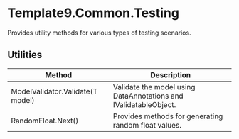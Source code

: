 # Template9.Common.Testing

Provides utility methods for various types of testing scenarios.

## Utilities

| Method                              | Description                                                      |
|-------------------------------------|------------------------------------------------------------------|
| ModelValidator.Validate<T>(T model) | Validate the model using DataAnnotations and IValidatableObject. |
| RandomFloat.Next()                  | Provides methods for generating random float values.             |